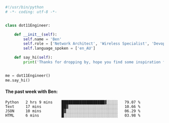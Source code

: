 ```python
#!/usr/bin/python
# -*- coding: utf-8 -*-


class dot11Engineer:

    def __init__(self):
        self.name = 'Ben'
        self.role = ['Network Architect', 'Wireless Specialist', 'Devops Engineer']
        self.language_spoken = ['en_AU']

    def say_hi(self):
        print('Thanks for dropping by, hope you find some inspiration from my work.')


me = dot11Engineer()
me.say_hi()
```

#### The past week with Ben:
<!--START_SECTION:waka-->

```text
Python   2 hrs 9 mins    ███████████████████▓░░░░░   79.07 %
Text     17 mins         ██▓░░░░░░░░░░░░░░░░░░░░░░   10.66 %
JSON     10 mins         █▓░░░░░░░░░░░░░░░░░░░░░░░   06.29 %
HTML     6 mins          █░░░░░░░░░░░░░░░░░░░░░░░░   03.98 %
```

<!--END_SECTION:waka-->  



